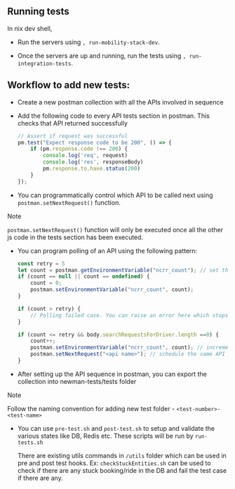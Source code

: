 ## Running tests

In nix dev shell,

- Run the servers using `, run-mobility-stack-dev`.

- Once the servers are up and running, run the tests using `, run-integration-tests`.

## Workflow to add new tests:

- Create a new postman collection with all the APIs involved in sequence

- Add the following code to every API tests section in postman. This checks that API returned successfully

  ```javascript
  // Assert if request was successful
  pm.test("Expect response code to be 200", () => {
      if (pm.response.code !== 200) {
          console.log('req', request)
          console.log('res', responseBody)
          pm.response.to.have.status(200)
      }
  });
  ```

- You can programmatically control which API to be called next using `postman.setNextRequest()` function.

> [!NOTE]
> `postman.setNextRequest()` function will only be executed once all the other js code in the tests section has been executed.

- You can program polling of an API using the following pattern:

  ```javascript
  const retry = 5
  let count = postman.getEnvironmentVariable("ncrr_count"); // set the retry count in the environment variable
  if (count == null || count == undefined) {
      count = 0;
      postman.setEnvironmentVariable("ncrr_count", count);
  }

  if (count > retry) {
      // Polling failed case. You can raise an error here which stops the test
  }

  if (count <= retry && body.searchRequestsForDriver.length ==0) {
      count++;
      postman.setEnvironmentVariable("ncrr_count", count); // increment counter
      postman.setNextRequest("<api name>"); // schedule the same API again
  }
  ```

- After setting up the API sequence in postman, you can export the collection into newman-tests/tests folder

> [!NOTE]
> Follow the naming convention for adding new test folder - `<test-number>-<test-name>`


- You can use `pre-test.sh` and `post-test.sh` to setup and validate the various states like DB, Redis etc. These scripts will be run by `run-tests.sh`

  There are existing utils commands in `/utils` folder which can be used in pre and post test hooks. Ex: `checkStuckEntities.sh` can be used to check if there are any stuck booking/ride in the DB and fail the test case if there are any.